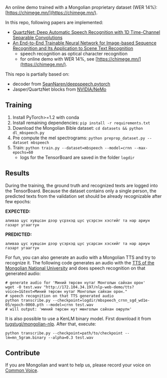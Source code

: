 An online demo trained with a Mongolian proprietary dataset (WER 14%): [https://chimege.mn/](https://chimege.mn/).

In this repo, following papers are implemented:
* [QuartzNet: Deep Automatic Speech Recognition with 1D Time-Channel Separable Convolutions](https://arxiv.org/abs/1910.10261)
* [An End-to-End Trainable Neural Network for Image-based Sequence Recognition and Its Application to Scene Text Recognition](https://arxiv.org/abs/1507.05717)
  * speech recognition as optical character recognition
  * for online demo with WER 14%, see [https://chimege.mn/](https://chimege.mn/).

This repo is partially based on:
* decoder from [SeanNaren/deepspeech.pytorch](https://github.com/SeanNaren/deepspeech.pytorch)
* Jasper/QuartzNet blocks from [NVIDIA/NeMo](https://github.com/NVIDIA/NeMo)

## Training
1. Install PyTorch>=1.2 with conda
2. Install remaining dependencies: `pip install -r requirements.txt`
3. Download the Mongolian Bible dataset: `cd datasets && python dl_mbspeech.py`
4. Pre compute the mel spectrograms: `python preprop_dataset.py --dataset mbspeech`
5. Train: `python train.py --dataset=mbspeech --model=crnn --max-epochs=60`
   * logs for the TensorBoard are saved in the folder `logdir`

## Results
During the training, the ground truth and recognized texts are logged into the TensorBoard.
Because the dataset contains only a single person, the predicted texts from the validation set
should be already recognizable after few epochs:

**EXPECTED:**
```
аливаа цус хувцсан дээр үсрэхэд цус үсэрсэн хэсгийг та нар ариун газарт угаагтун
```
**PREDICTED:**
```
аливаа цус хувцсан дээр үсэрхэд цус усарсан хэсхийг та нар ариун газарт угаагтун
```

For fun, you can also generate an audio with a Mongolian TTS and try to recognize it.
The following code generates an audio with the
[TTS of the Mongolian National University](http://172.104.34.197/nlp-web-demo/)
and does speech recognition on that generated audio:
```
# generate audio for 'Миний төрсөн нутаг Монголын сайхан орон'
wget -O test.wav "http://172.104.34.197/nlp-web-demo/tts?voice=1&text=Миний төрсөн нутаг Монголын сайхан орон."
# speech recognition on that TTS generated audio
python transcribe.py --checkpoint=logdir/mbspeech_crnn_sgd_wd1e-05/epoch-0060.pth --model=crnn test.wav
# will output: 'миний төрсөн нут мөнголын сайхан оөрулн'
```

It is also possible to use a KenLM binary model. First download it from
[tugstugi/mongolian-nlp](https://github.com/tugstugi/mongolian-nlp#mongolian-language-model).
After that, execute:
```
python transcribe.py --checkpoint=path/to/checkpoint --lm=mn_5gram.binary --alpha=0.3 test.wav
```

## Contribute
If you are Mongolian and want to help us, please record your voice on [Common Voice](https://voice.mozilla.org/mn/speak).
